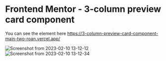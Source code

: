 # Frontend Mentor - 3-column preview card component

You can see the element here https://3-column-preview-card-component-main-two-roan.vercel.app/

![Screenshot from 2023-02-10 13-12-12](https://user-images.githubusercontent.com/81223136/218093502-53ee38df-997f-49e5-8115-d71b0d9e69f9.png)
![Screenshot from 2023-02-10 13-12-34](https://user-images.githubusercontent.com/81223136/218093536-8906f464-bfe1-4225-b3ab-835213936e68.png)
